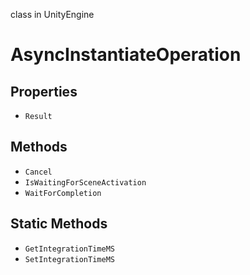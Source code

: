 class in UnityEngine
# AsyncInstantiateOperation

## Properties
- `Result`
## Methods
- `Cancel`
- `IsWaitingForSceneActivation`
- `WaitForCompletion`
## Static Methods
- `GetIntegrationTimeMS`
- `SetIntegrationTimeMS`
